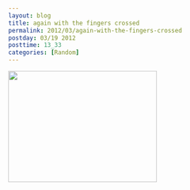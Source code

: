 ```yaml
---
layout: blog
title: again with the fingers crossed
permalink: 2012/03/again-with-the-fingers-crossed
postday: 03/19 2012
posttime: 13_33
categories: [Random]
---
```


<a href="http://blog.kristeraxel.com/wp-content/uploads/2012/03/IS-4kh4civagggt.jpg"><img src="http://blog.kristeraxel.com/wp-content/uploads/2012/03/IS-4kh4civagggt-300x224.jpg" alt="" title="IS-4kh4civagggt" width="300" height="224" class="aligncenter size-medium wp-image-1724" /></a>
